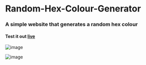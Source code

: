 # Random-Hex-Colour-Generator

<h3> A simple website that generates a random hex colour </h3>

<h4> Test it out <a href="url">live</a> </h4>

![image](https://user-images.githubusercontent.com/55710230/183639656-eac717f5-f93f-4b8c-98ec-dee06398181f.png)

![image](https://user-images.githubusercontent.com/55710230/183639741-2935a6be-6290-41aa-80ea-634ddecdbba7.png)
